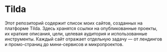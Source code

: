 # Tilda
Этот репозиторий содержит список моих сайтов, созданных на платформе Tilda. Здесь хранятся ссылки на опубликованные проекты, их краткие описания, цели, целевая аудитория и использованные инструменты. Каждый сайт отражает отдельную задачу — от лендингов и промо-страниц до мини-сервисов и микропроектов.
